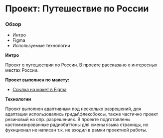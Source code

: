 # Проект: Путешествие по России

### Обзор
* Интро
* Figma
* Используемые технологии

**Интро**

Проект о путешествии по России.
В проекте рассказано о интересных местах России.

**Проект выполнен по макету:**

* [Ссылка на макет в Figma](https://www.figma.com/file/5S2WSbEFL6awjVWJ0NWL8Q/Sprint-3_-Russia-_-desktop-mobile?node-id=28503%3A0)

**Технологии**

Проект выполнен адаптивным под несколько разрешений, для адаптации использовались гриды\флексбоксы, также частично проект резиновый на опр. разрешениях.
В проекте подготовлены кастомизированные радиобаттоны для смены языка страницы, но фукнционал не написан т.к. не входил в рамки проектной работы.
